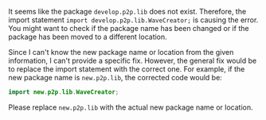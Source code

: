 It seems like the package `develop.p2p.lib` does not exist. Therefore, the import statement `import develop.p2p.lib.WaveCreator;` is causing the error. You might want to check if the package name has been changed or if the package has been moved to a different location.

Since I can't know the new package name or location from the given information, I can't provide a specific fix. However, the general fix would be to replace the import statement with the correct one. For example, if the new package name is `new.p2p.lib`, the corrected code would be:

```java
import new.p2p.lib.WaveCreator;
```

Please replace `new.p2p.lib` with the actual new package name or location.